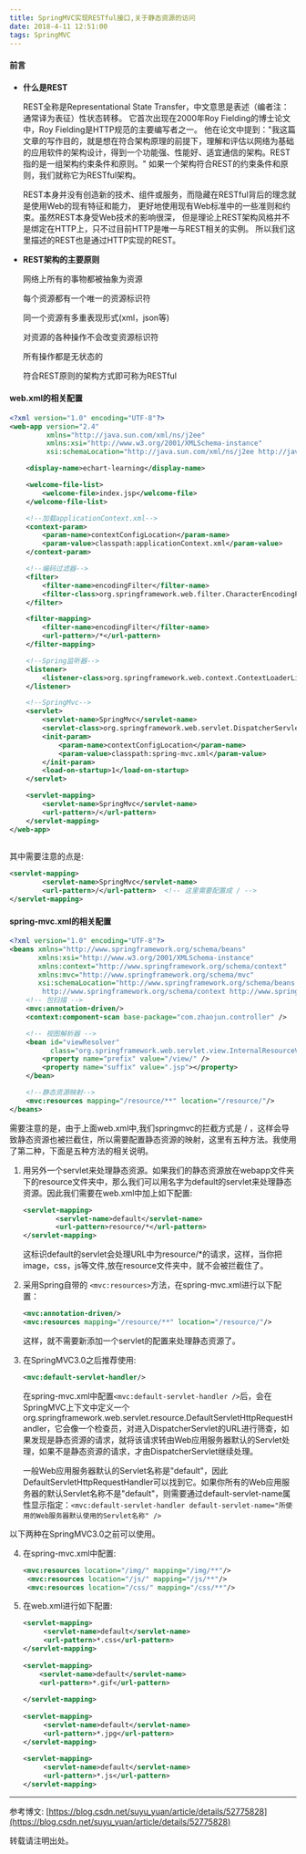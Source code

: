 ```yaml
---
title: SpringMVC实现RESTful接口,关于静态资源的访问
date: 2018-4-11 12:51:00
tags: SpringMVC
---
```


#### 前言

* **什么是REST**

  REST全称是Representational State Transfer，中文意思是表述（编者注：通常译为表征）性状态转移。 它首次出现在2000年Roy Fielding的博士论文中，Roy Fielding是HTTP规范的主要编写者之一。 他在论文中提到："我这篇文章的写作目的，就是想在符合架构原理的前提下，理解和评估以网络为基础的应用软件的架构设计，得到一个功能强、性能好、适宜通信的架构。REST指的是一组架构约束条件和原则。" 如果一个架构符合REST的约束条件和原则，我们就称它为RESTful架构。

  REST本身并没有创造新的技术、组件或服务，而隐藏在RESTful背后的理念就是使用Web的现有特征和能力， 更好地使用现有Web标准中的一些准则和约束。虽然REST本身受Web技术的影响很深， 但是理论上REST架构风格并不是绑定在HTTP上，只不过目前HTTP是唯一与REST相关的实例。 所以我们这里描述的REST也是通过HTTP实现的REST。

* **REST架构的主要原则**

  网络上所有的事物都被抽象为资源

  每个资源都有一个唯一的资源标识符

  同一个资源有多重表现形式(xml，json等)

  对资源的各种操作不会改变资源标识符

  所有操作都是无状态的

  符合REST原则的架构方式即可称为RESTful

<!-- more -->

#### web.xml的相关配置

```xml
<?xml version="1.0" encoding="UTF-8"?>
<web-app version="2.4"
         xmlns="http://java.sun.com/xml/ns/j2ee"
         xmlns:xsi="http://www.w3.org/2001/XMLSchema-instance"
         xsi:schemaLocation="http://java.sun.com/xml/ns/j2ee http://java.sun.com/xml/ns/j2ee/web-app_2_4.xsd">

    <display-name>echart-learning</display-name>

    <welcome-file-list>
        <welcome-file>index.jsp</welcome-file>
    </welcome-file-list>

    <!--加载applicationContext.xml-->
    <context-param>
        <param-name>contextConfigLocation</param-name>
        <param-value>classpath:applicationContext.xml</param-value>
    </context-param>

    <!--编码过滤器-->
    <filter>
        <filter-name>encodingFilter</filter-name>
        <filter-class>org.springframework.web.filter.CharacterEncodingFilter</filter-class>
    </filter>

    <filter-mapping>
        <filter-name>encodingFilter</filter-name>
        <url-pattern>/*</url-pattern>
    </filter-mapping>

    <!--Spring监听器-->
    <listener>
        <listener-class>org.springframework.web.context.ContextLoaderListener</listener-class>
    </listener>

    <!--SpringMvc-->
    <servlet>
        <servlet-name>SpringMvc</servlet-name>
        <servlet-class>org.springframework.web.servlet.DispatcherServlet</servlet-class>
        <init-param>
            <param-name>contextConfigLocation</param-name>
            <param-value>classpath:spring-mvc.xml</param-value>
        </init-param>
        <load-on-startup>1</load-on-startup>
    </servlet>

    <servlet-mapping>
        <servlet-name>SpringMvc</servlet-name>
        <url-pattern>/</url-pattern>
    </servlet-mapping>
</web-app>
        
```

其中需要注意的点是:

```xml
<servlet-mapping>
        <servlet-name>SpringMvc</servlet-name>
        <url-pattern>/</url-pattern>  <!-- 这里需要配置成 / -->
</servlet-mapping>
```

#### spring-mvc.xml的相关配置

```xml
<?xml version="1.0" encoding="UTF-8"?>
<beans xmlns="http://www.springframework.org/schema/beans"
       xmlns:xsi="http://www.w3.org/2001/XMLSchema-instance"
       xmlns:context="http://www.springframework.org/schema/context"
       xmlns:mvc="http://www.springframework.org/schema/mvc"
       xsi:schemaLocation="http://www.springframework.org/schema/beans http://www.springframework.org/schema/beans/spring-beans-4.0.xsd
        http://www.springframework.org/schema/context http://www.springframework.org/schema/context/spring-context-4.0.xsd http://www.springframework.org/schema/mvc http://www.springframework.org/schema/mvc/spring-mvc.xsd">
    <!-- 包扫描 -->
    <mvc:annotation-driven/>
    <context:component-scan base-package="com.zhaojun.controller" />

    <!-- 视图解析器 -->
    <bean id="viewResolver"
          class="org.springframework.web.servlet.view.InternalResourceViewResolver">
        <property name="prefix" value="/view/" />
        <property name="suffix" value=".jsp"></property>
    </bean>

    <!--静态资源映射-->
    <mvc:resources mapping="/resource/**" location="/resource/"/>
</beans>
```

需要注意的是，由于上面web.xml中,我们springmvc的拦截方式是 / ，这样会导致静态资源也被拦截住，所以需要配置静态资源的映射，这里有五种方法。我使用了第二种，下面是五种方法的相关说明。

1. 用另外一个servlet来处理静态资源。如果我们的静态资源放在webapp文件夹下的resource文件夹中，那么我们可以用名字为default的servlet来处理静态资源。因此我们需要在web.xml中加上如下配置:

   ```xml
   <servlet-mapping>
           <servlet-name>default</servlet-name>
           <url-pattern>resource/*</url-pattern>
   </servlet-mapping>
   ```

   这标识default的servlet会处理URL中为resource/*的请求，这样，当你把image，css，js等文件,放在resource文件夹中，就不会被拦截住了。

2. 采用Spring自带的 `<mvc:resources>`方法，在spring-mvc.xml进行以下配置：

   ```xml
   <mvc:annotation-driven/>
   <mvc:resources mapping="/resource/**" location="/resource/"/>
   ```

   这样，就不需要新添加一个servlet的配置来处理静态资源了。

3. 在SpringMVC3.0之后推荐使用:

   ```xml
   <mvc:default-servlet-handler/>
   ```

   在spring-mvc.xml中配置`<mvc:default-servlet-handler />`后，会在SpringMVC上下文中定义一个org.springframework.web.servlet.resource.DefaultServletHttpRequestHandler，它会像一个检查员，对进入DispatcherServlet的URL进行筛查，如果发现是静态资源的请求，就将该请求转由Web应用服务器默认的Servlet处理，如果不是静态资源的请求，才由DispatcherServlet继续处理。

   一般Web应用服务器默认的Servlet名称是"default"，因此DefaultServletHttpRequestHandler可以找到它。如果你所有的Web应用服务器的默认Servlet名称不是"default"，则需要通过default-servlet-name属性显示指定：`<mvc:default-servlet-handler default-servlet-name="所使用的Web服务器默认使用的Servlet名称" />`

以下两种在SpringMVC3.0之前可以使用。

 4. 在spring-mvc.xml中配置:

    ```xml
    <mvc:resources location="/img/" mapping="/img/**"/>   
     <mvc:resources location="/js/" mapping="/js/**"/>    
     <mvc:resources location="/css/" mapping="/css/**"/> 
    ```

5. 在web.xml进行如下配置:

    ```xml
    <servlet-mapping>  
         <servlet-name>default</servlet-name>  
         <url-pattern>*.css</url-pattern>  
    </servlet-mapping>  
      
    <servlet-mapping>  
        <servlet-name>default</servlet-name>  
        <url-pattern>*.gif</url-pattern>  
      
    </servlet-mapping>  
         
    <servlet-mapping>  
         <servlet-name>default</servlet-name>  
         <url-pattern>*.jpg</url-pattern>  
    </servlet-mapping>  
         
    <servlet-mapping>  
         <servlet-name>default</servlet-name>  
         <url-pattern>*.js</url-pattern>  
    </servlet-mapping>  
    ```

------

参考博文: [https://blog.csdn.net/suyu_yuan/article/details/52775828](https://blog.csdn.net/suyu_yuan/article/details/52775828)

转载请注明出处。